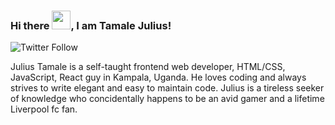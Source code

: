 ### Hi there <img src="https://raw.githubusercontent.com/MartinHeinz/MartinHeinz/master/wave.gif" width="30px">, I am Tamale Julius!

![Twitter Follow](https://img.shields.io/twitter/follow/tjewlius?style=social)

Julius Tamale is a self-taught frontend web developer, HTML/CSS, JavaScript, React guy in Kampala, Uganda.
He loves coding and always strives to write elegant and easy to maintain code.
Julius is a tireless seeker of knowledge who concidentally happens to be an avid gamer and a lifetime Liverpool fc fan.
